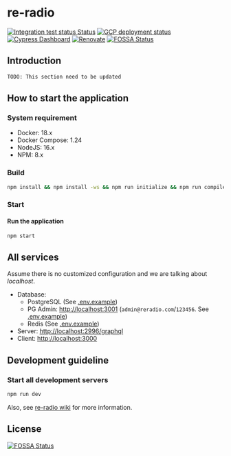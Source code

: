 # re-radio

[![Integration test status Status](https://github.com/penta-jelly/re-radio/workflows/Integration%20testing/badge.svg)](https://github.com/penta-jelly/re-radio)
[![GCP deployment status](https://github.com/penta-jelly/re-radio/workflows/Google%20Cloud%20Platform%20deployment/badge.svg)](https://github.com/penta-jelly/re-radio)
[![Cypress Dashboard](https://img.shields.io/badge/cypress-dashboard-brightgreen.svg)](https://dashboard.cypress.io/#/projects/nn2y5c/runs)
[![Renovate](https://badges.renovateapi.com/github/penta-jelly/re-radio)](https://renovatebot.com/)
[![FOSSA Status](https://app.fossa.io/api/projects/git%2Bgithub.com%2Fpenta-jelly%2Fre-radio.svg?type=shield)](https://app.fossa.io/projects/git%2Bgithub.com%2Fpenta-jelly%2Fre-radio?ref=badge_shield)

## Introduction

```txt
TODO: This section need to be updated
```

## How to start the application

### System requirement

- Docker: 18.x
- Docker Compose: 1.24
- NodeJS: 16.x
- NPM: 8.x

### Build

```sh
npm install && npm install -ws && npm run initialize && npm run compile
```

### Start

#### Run the application

```sh
npm start
```

## All services

Assume there is no customized configuration and we are talking about _localhost_.

- Database:
  - PostgreSQL (See [.env.example](./server/.env.example))
  - PG Admin: [http://localhost:3001](http://localhost:3001) (`admin@reradio.com`/`123456`. See [.env.example](./server/.env.example))
  - Redis (See [.env.example](./server/.env.example))
- Server: [http://localhost:2996/graphql](http://localhost:2996/graphql)
- Client: [http://localhost:3000](http://localhost:3000)

## Development guideline

### Start all development servers

```sh
npm run dev
```

Also, see [re-radio wiki](https://github.com/penta-jelly/re-radio/wiki) for more information.

## License

[![FOSSA Status](https://app.fossa.io/api/projects/git%2Bgithub.com%2Fpenta-jelly%2Fre-radio.svg?type=large)](https://app.fossa.io/projects/git%2Bgithub.com%2Fpenta-jelly%2Fre-radio?ref=badge_large)
